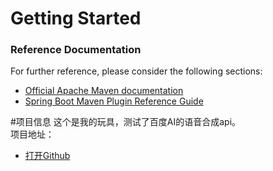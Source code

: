 # Getting Started

### Reference Documentation
For further reference, please consider the following sections:

* [Official Apache Maven documentation](https://maven.apache.org/guides/index.html)
* [Spring Boot Maven Plugin Reference Guide](https://docs.spring.io/spring-boot/docs/2.2.1.RELEASE/maven-plugin/)

#项目信息 
这个是我的玩具，测试了百度AI的语音合成api。  
项目地址：
* [打开Github](https://github.com/bian1234/BAIDUAI)